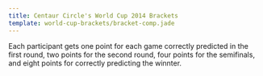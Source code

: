 ```yaml
---
title: Centaur Circle's World Cup 2014 Brackets
template: world-cup-brackets/bracket-comp.jade
---
```


Each participant gets one point for each game correctly predicted in the first round, two points for the second round, four points for the semifinals, and eight points for correctly predicting the winnter.
